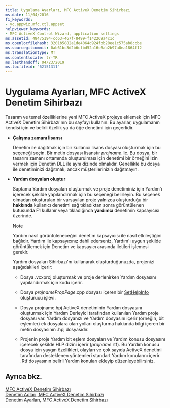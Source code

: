 ```yaml
---
title: Uygulama Ayarları, MFC ActiveX Denetim Sihirbazı
ms.date: 11/04/2016
f1_keywords:
- vc.appwiz.mfc.ctl.appset
helpviewer_keywords:
- MFC ActiveX Control Wizard, application settings
ms.assetid: 48475194-cc63-467f-8499-f142269a4c1c
ms.openlocfilehash: 3201b5882a1de4064d924fbb28ee1c575ab8ccbe
ms.sourcegitcommit: 0ab61bc3d2b6cfbd52a16c6ab2b97a8ea1864f12
ms.translationtype: MT
ms.contentlocale: tr-TR
ms.lasthandoff: 04/23/2019
ms.locfileid: "62151311"
---
```

# <a name="application-settings-mfc-activex-control-wizard"></a>Uygulama Ayarları, MFC ActiveX Denetim Sihirbazı

Tasarım ve temel özelliklerine yeni MFC ActiveX projeye eklemek için MFC ActiveX Denetim Sihirbazı'nın bu sayfayı kullanın. Bu ayarlar, uygulamanın kendisi için ve belirli özellik ya da öğe denetimi için geçerlidir.

- **Çalışma zamanı lisansı**

   Denetim ile dağıtmak için bir kullanıcı lisans dosyası oluşturmak için bu seçeneği seçin. Bir metin dosyası lisanstır *projname*.lic. Bu dosya, bir tasarım zamanı ortamında oluşturulması için denetimi bir örneğini izin vermek için Denetim DLL ile aynı dizinde olmalıdır. Genellikle bu dosya ile denetiminizi dağıtmak, ancak müşterilerinizin dağıtmayın.

- **Yardım dosyaları oluştur**

   Saptama Yardım dosyaları oluşturmak ve proje denetiminiz için Yardım'ı içerecek şekilde yapılandırmak için bu seçeneği belirleyin. Bu seçenek olmadan oluşturulan bir varsayılan proje yalnızca oluşturduğu bir **hakkında** kullanıcı denetimi sağ tıkladıktan sonra görüntülenen kutusunda F1 kullanır veya tıkladığında **yardımcı** denetimin kapsayıcısı üzerinde.

   > [!NOTE]
   > Yardım nasıl görüntüleneceğini denetim kapsayıcısı ile nasıl etkileştiğini bağlıdır. Yardım ile kapsayıcınız dahil ederseniz, Yardım'ı uygun şekilde görüntülemek için Denetim ve kapsayıcı arasında iletileri işlemesi gerekir.

   Yardım dosyaları Sihirbazı'nı kullanarak oluşturduğunuzda, projenizi aşağıdakileri içerir:

   - Dosya .vcxproj oluşturmak ve proje derlenirken Yardım dosyasını yapılandırmak için kodu içerir.

   - Dosya *projnamePropPage*.cpp dosyası içeren bir [SetHelpInfo](../../mfc/reference/colepropertypage-class.md#sethelpinfo) oluşturucu işlevi.

   - Dosya projname.hpj ActiveX denetiminin Yardım dosyasını oluşturmak için Yardım Derleyici tarafından kullanılan Yardım proje dosyası var. Yardım dosyanızı ve Yardım dosyasını içerir (örneğin, bit eşlemler) ek dosyalara olan yolları oluşturma hakkında bilgi içeren bir metin dosyasının .hpj dosyasıdır.

   - Projenin proje Yardım bit eşlem dosyaları ve Yardım konusu dosyasını içerecek şekilde HLP dizini içerir (*projname*.rtf). Bu Yardım konusu dosya için yaygın özellikleri, olayları ve çok sayıda ActiveX denetimi tarafından desteklenen yöntemleri standart Yardım konularını içerir. .Rtf dosyasının belirli Yardım konuları ekleyip düzenleyebilirsiniz.

## <a name="see-also"></a>Ayrıca bkz.

[MFC ActiveX Denetim Sihirbazı](../../mfc/reference/mfc-activex-control-wizard.md)<br/>
[Denetim Adları, MFC ActiveX Denetim Sihirbazı](../../mfc/reference/control-names-mfc-activex-control-wizard.md)<br/>
[Denetim Ayarları, MFC ActiveX Denetim Sihirbazı](../../mfc/reference/control-settings-mfc-activex-control-wizard.md)
